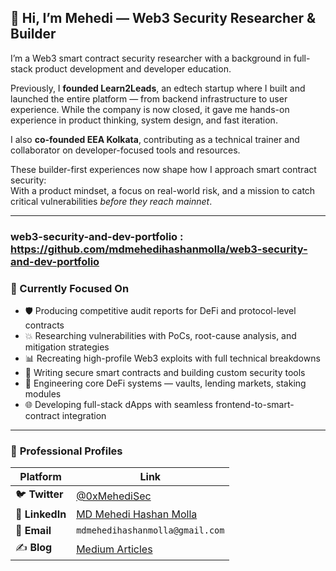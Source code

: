 ## 👋 Hi, I’m Mehedi — Web3 Security Researcher & Builder

I’m a Web3 smart contract security researcher with a background in full-stack product development and developer education.

Previously, I **founded Learn2Leads**, an edtech startup where I built and launched the entire platform — from backend infrastructure to user experience. While the company is now closed, it gave me hands-on experience in product thinking, system design, and fast iteration.

I also **co-founded EEA Kolkata**, contributing as a technical trainer and collaborator on developer-focused tools and resources.

These builder-first experiences now shape how I approach smart contract security:  
With a product mindset, a focus on real-world risk, and a mission to catch critical vulnerabilities *before they reach mainnet*.

---
### web3-security-and-dev-portfolio : https://github.com/mdmehedihashanmolla/web3-security-and-dev-portfolio

### 🧠 Currently Focused On

- 🛡️ Producing competitive audit reports for DeFi and protocol-level contracts  
- 💥 Researching vulnerabilities with PoCs, root-cause analysis, and mitigation strategies  
- 📊 Recreating high-profile Web3 exploits with full technical breakdowns  
- 🔧 Writing secure smart contracts and building custom security tools  
- 🧱 Engineering core DeFi systems — vaults, lending markets, staking modules  
- 🌐 Developing full-stack dApps with seamless frontend-to-smart-contract integration

---

### 🔗 **Professional Profiles**  
| Platform       | Link                                                                 |
|----------------|----------------------------------------------------------------------|
| 🐦 **Twitter**  | [@0xMehediSec](https://x.com/0xMehediSec)                           |
| 💼 **LinkedIn** | [MD Mehedi Hashan Molla](https://www.linkedin.com/in/0xmehedisec/)  |
| 📧 **Email**    | `mdmehedihashanmolla@gmail.com`                                     |
| ✍️ **Blog**     | [Medium Articles](https://medium.com/@mdmehedihashanmolla)          |
